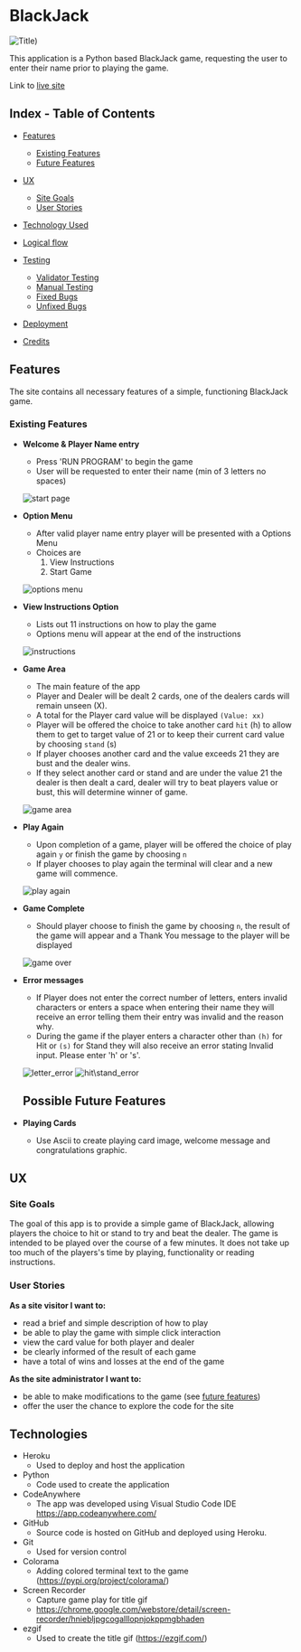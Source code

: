 # BlackJack

![Title](./assets/images/gif/gameplay.gif))

This application is a Python based BlackJack game, requesting the user to enter their name
prior to playing the game.

Link to [live site](https://blackjack-pgrant-e8836bcdd18d.herokuapp.com)

## Index - Table of Contents

- [Features](#features)
    - [Existing Features](#existing-features)
    - [Future Features](#possible-future-features)

- [UX](#ux)
    - [Site Goals](#site-goals)
    - [User Stories](#user-stories)
    
- [Technology Used](#technologies)

- [Logical flow](#logical-flow) 

- [Testing](#testing) 
    - [Validator Testing](#validator-testing)
    - [Manual Testing](#manual-testing)
    - [Fixed Bugs](#fixed-bugs)
    - [Unfixed Bugs](#unfixed-bugs)

- [Deployment](#deployment)

- [Credits](#credits)


##


## Features

The site contains all necessary features of a simple, functioning BlackJack game.

### Existing Features


- **Welcome & Player Name entry**
    - Press 'RUN PROGRAM' to begin the game
    - User will be requested to enter their name (min of 3 letters no spaces)	
    	

    ![start page](/assets/images/screenshots/username.png)

- **Option Menu**
    - After valid player name entry player will be presented with a Options Menu
    - Choices are 
        1. View Instructions
        2. Start Game
          

    ![options menu](/assets/images/screenshots/options.png)

- **View Instructions Option**

    - Lists out 11 instructions on how to play the game
    - Options menu will appear at the end of the instructions


    ![instructions](/assets/images/screenshots/instructions.png)
    
- **Game Area**
    - The main feature of the app
    - Player and Dealer will be dealt 2 cards, one of the dealers cards will remain unseen (X).
    - A total for the Player card value will be displayed `(Value: xx)`
    - Player will be offered the choice to take another card `hit` (h) to allow them to get to target value of 21 or to keep their current card value by choosing `stand` (s)
    - If player chooses another card and the value exceeds 21 they are bust and the dealer wins.
    - If they select another card or stand and are under the value 21 the dealer is then dealt a card, dealer will try to beat players value or bust, this will determine winner of game.

    ![game area](/assets/images/screenshots/fullgame.png)

- **Play Again**
    - Upon completion of a game, player will be offered the choice of play again `y` or finish the game by choosing `n`
    - If player chooses to play again the terminal will clear and a new game will commence.	
    


    ![play again](/assets/images/screenshots/playagain.png)
    

- **Game Complete**
    - Should player choose to finish the game by choosing `n`, the result of the game will appear and a Thank You message to the player will be displayed	
    
    ![game over](/assets/images/screenshots/gameend.png)

- **Error messages** 
   - If Player does not enter the correct number of letters, enters invalid characters or enters a space when entering their name they will receive an error telling them their entry was invalid and the reason why.
   - During the game if the player enters a character other than `(h)` for Hit or `(s)` for Stand they will also receive an error stating Invalid input. Please enter 'h' or 's'.

   ![letter_error](/assets/images/screenshots/letterserror.png)
   ![hit\stand_error](/assets/images/screenshots/hserror.png)


   ## Possible Future Features

- **Playing Cards**
    - Use Ascii to create playing card image, welcome message and congratulations graphic. 


 ## UX

### Site Goals

The goal of this app is to provide a simple game of BlackJack, allowing players the choice to hit or stand to try and beat the dealer.
The game is intended to be played over the course of a few minutes. It does not take up too much of the players's time by playing, functionality or reading instructions.

### User Stories

**As a site visitor I want to:**

- read a brief and simple description of how to play
- be able to play the game with simple click interaction
- view the card value for both player and dealer
- be clearly informed of the result of each game
- have a total of wins and losses at the end of the game

**As the site administrator I want to:**

- be able to make modifications to the game (see [future features](#possible-future-features))
- offer the user the chance to explore the code for the site 

## Technologies
- Heroku
    - Used to deploy and host the application
- Python
    - Code used to create the application
- CodeAnywhere
    - The app was developed using Visual Studio Code IDE https://app.codeanywhere.com/
- GitHub
    - Source code is hosted on GitHub and deployed using Heroku.
- Git
    - Used for version control
- Colorama
    - Adding colored terminal text to the game (https://pypi.org/project/colorama/) 
- Screen Recorder
    - Capture game play for title gif
    - https://chrome.google.com/webstore/detail/screen-recorder/hniebljpgcogalllopnjokppmgbhaden
- ezgif
    - Used to create the title gif (https://ezgif.com/)
